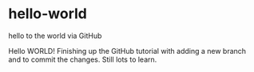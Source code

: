 # hello-world
hello to the world via GitHub

Hello WORLD! Finishing up the GitHub tutorial with adding a new branch and to commit the changes.
Still lots to learn.
